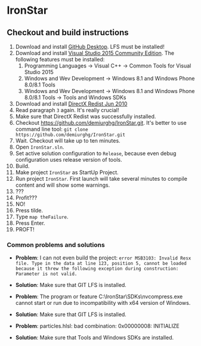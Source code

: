 # IronStar

## Checkout and build instructions

  1. Download and install [GitHub Desktop](https://desktop.github.com/). LFS must be installed!
  2. Download and install [Visual Studio 2015 Community Edition](https://www.visualstudio.com/post-download-vs/?sku=community&clcid=0x409&downloadrename=true&__hstc=268264337.0e64c25d2dac26ca9c64c14163a399c9.1478012092918.1478012092918.1478012092918.1&__hssc=268264337.1.1478012092918&__hsfp=3200057308#). The following features must be installed:
     1. Programming Languages -> Visual C++ -> Common Tools for Visual Studio 2015
     2. Windows and Wev Development -> Windows 8.1 and Windows Phone 8.0/8.1 Tools
     3. Windows and Wev Development -> Windows 8.1 and Windows Phone 8.0/8.1 Tools -> Tools and Windows SDKs
  3. Download and install [DirectX Redist Jun 2010](http://download.microsoft.com/download/8/4/A/84A35BF1-DAFE-4AE8-82AF-AD2AE20B6B14/directx_Jun2010_redist.exe)
  4. Read paragraph `3` again. It's really crucial!
  5. Make sure that DirectX Redist was successfully installed. 
  6. Checkout https://github.com/demiurghg/IronStar.git. 
     It's better to use command line tool: `git clone https://github.com/demiurghg/IronStar.git`
  7. Wait. Checkout will take up to ten minutes.
  7. Open `IronStar.sln`.
  8. Set active solution configuration to `Release`, because even debug configuration uses release version of tools.
  9. Build.
  10. Make project `IronStar` as StartUp Project.
  11. Run project `IronStar`. First launch will take several minutes to compile content and will show some warnings.
  12. ???
  13. Profit???
  14. NO!
  15. Press tilde.
  16. Type `map theFailure`.
  17. Press Enter.
  18. PROFT!

### Common problems and solutions
  * **Problem**: I can not even build the project: `error MSB3103: Invalid Resx file. Type in the data at line 123, position 5, cannot be loaded because it threw the following exception during construction: Parameter is not valid.`
  * **Solution**: Make sure that GIT LFS is installed.
  
  * **Problem**: The program or feature C:\IronStar\SDKs\nvcompress.exe cannot start or run due to incompatibility with x64 version of Windows.
  * **Solution**: Make sure that GIT LFS is installed.
  
  * **Problem**: particles.hlsl: bad combination: 0x00000008: INITIALIZE
  * **Solution**: Make sure that Tools and Windows SDKs are installed.
